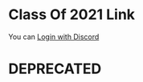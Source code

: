 # Class Of 2021 Link
<link rel="stylesheet" type="text/css" href="./material.min.css" />
<p>You can <a href="https://www.youtube.com/watch?v=cSAp9sBzPbc">Login with Discord</a></p>

# DEPRECATED
